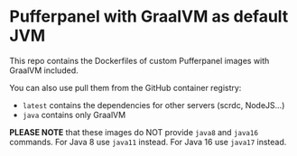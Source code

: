 # Pufferpanel with GraalVM as default JVM

This repo contains the Dockerfiles of custom Pufferpanel images with
GraalVM included.

You can also use pull them from the GitHub container registry:
- `latest` contains the dependencies for other servers (scrdc, NodeJS...)
- `java` contains only GraalVM

__**PLEASE NOTE**__ that these images do NOT provide `java8` and `java16` commands.
For Java 8 use `java11` instead. For Java 16 use `java17` instead.
